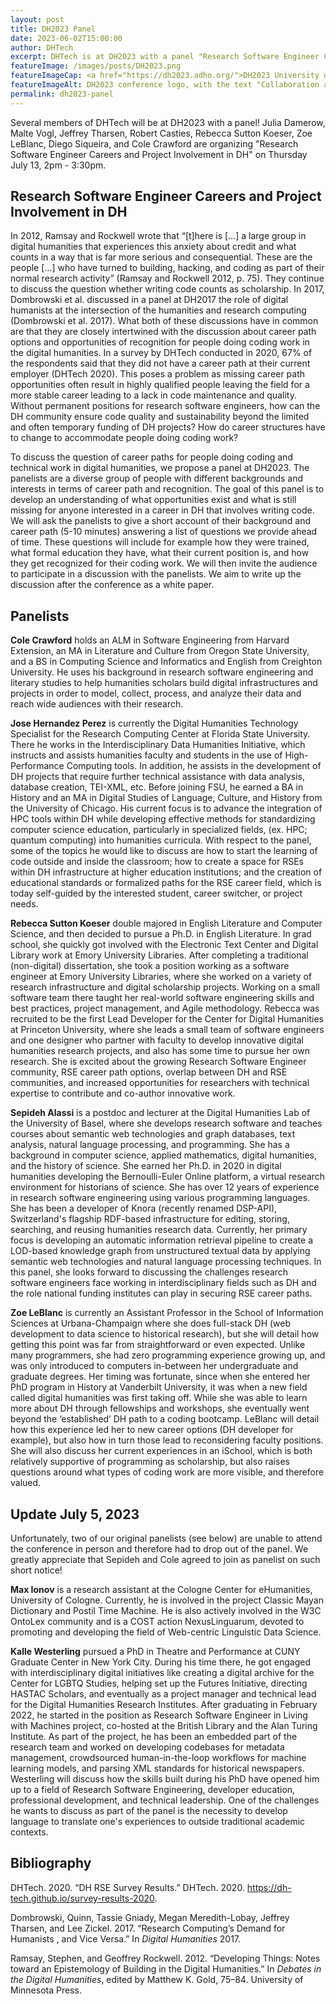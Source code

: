 ```yaml
---
layout: post
title: DH2023 Panel
date: 2023-06-02T15:00:00
author: DHTech
excerpt: DHTech is at DH2023 with a panel "Research Software Engineer Careers and Project Involvement in DH"
featureImage: /images/posts/DH2023.png
featureImageCap: <a href="https://dh2023.adho.org/">DH2023 University of Graz</a>
featureImageAlt: DH2023 conference logo, with the text "Collaboration as Opportunity"
permalink: dh2023-panel
---
```


Several members of DHTech will be at DH2023 with a panel! Julia Damerow, Malte Vogl, Jeffrey Tharsen, Robert Casties, Rebecca Sutton Koeser, Zoe LeBlanc, Diego Siqueira, and Cole Crawford are organizing "Research Software Engineer Careers and Project Involvement in DH" on Thursday July 13, 2pm - 3:30pm. 

## Research Software Engineer Careers and Project Involvement in DH
In 2012, Ramsay and Rockwell wrote that “[t]here is [...] a large group in digital humanities that experiences this anxiety about credit and what counts in a way that is far more serious and consequential. These are the people [...] who have turned to building, hacking, and coding as part of their normal research activity” (Ramsay and Rockwell 2012, p. 75). They continue to discuss the question whether writing code counts as scholarship. In 2017, Dombrowski et al. discussed in a panel at DH2017 the role of digital humanists at the intersection of the humanities and research computing (Dombrowski et al. 2017). What both of these discussions have in common are that they are closely intertwined with the discussion about career path options and opportunities of recognition for people doing coding work in the digital humanities. In a survey by DHTech conducted in 2020, 67% of the respondents said that they did not have a career path at their current employer (DHTech 2020). This poses a problem as missing career path opportunities often result in highly qualified people leaving the field for a more stable career leading to a lack in code maintenance and quality. Without permanent positions for research software engineers, how can the DH community ensure code quality and sustainability beyond the limited and often temporary funding of DH projects? How do career structures have to change to accommodate people doing coding work?

To discuss the question of career paths for people doing coding and technical work in digital humanities, we propose a panel at DH2023. The panelists are a diverse group of people with different backgrounds and interests in terms of career path and recognition. The goal of this panel is to develop an understanding of what opportunities exist and what is still missing for anyone interested in a career in DH that involves writing code. We will ask the panelists to give a short account of their background and career path (5-10 minutes)  answering a list of questions we provide ahead of time. These questions will include for example how they were trained, what formal education they have, what their current position is, and how they get recognized for their coding work. We will then invite the audience to participate in a discussion with the panelists. We aim to write up the discussion after the conference as a white paper.

## Panelists

**Cole Crawford** holds an ALM in Software Engineering from Harvard Extension, an MA in Literature and Culture from Oregon State University, and a BS in Computing Science and Informatics and English from Creighton University. He uses his background in research software engineering and literary studies to help humanities scholars build digital infrastructures and projects in order to model, collect, process, and analyze their data and reach wide audiences with their research.

**Jose Hernandez Perez** is currently the Digital Humanities Technology Specialist for the Research Computing Center at Florida State University. There he works in the Interdisciplinary Data Humanities Initiative, which instructs and assists humanities faculty and students in the use of High-Performance Computing tools. In addition, he assists in the development of DH projects that require further technical assistance with data analysis, database creation, TEI-XML, etc. Before joining FSU, he earned a BA in History and an MA in Digital Studies of Language, Culture, and History from the University of Chicago.  His current focus is to advance the integration of HPC tools within DH while developing effective methods for standardizing computer science education, particularly in specialized fields, (ex. HPC; quantum computing) into humanities curricula. With respect to the panel, some of the topics he would like to discuss are how to start the learning of code outside and inside the classroom; how to create a space for RSEs within DH infrastructure at higher education institutions; and the creation of educational standards or formalized paths for the RSE career field, which is today self-guided by the interested student, career switcher, or project needs.

**Rebecca Sutton Koeser** double majored in English Literature and Computer Science, and then decided to pursue a Ph.D. in English Literature. In grad school, she quickly got involved with the Electronic Text Center and Digital Library work at Emory University Libraries. After completing a traditional (non-digital) dissertation, she took a position working as a software engineer at Emory University Libraries, where she worked  on a variety of research infrastructure and digital scholarship projects. Working on a small software team there taught her real-world software engineering skills and best practices, project management, and Agile methodology. Rebecca was recruited to be the first Lead Developer for the Center for Digital Humanities at Princeton University, where she leads a small team of software engineers and one designer who partner with faculty to develop innovative digital humanities research projects, and also has some time to pursue her own research. She is excited about the growing Research Software Engineer community, RSE career path options, overlap between DH and RSE communities, and increased opportunities for researchers with technical expertise to contribute and co-author innovative work.

**Sepideh Alassi** is a postdoc and lecturer at the Digital Humanities Lab of the University of Basel, where she develops research software and teaches courses about semantic web technologies and graph databases, text analysis, natural language processing, and programming. She has a background in computer science, applied mathematics, digital humanities, and the history of science. She earned her Ph.D. in 2020 in digital humanities developing the Bernoulli-Euler Online platform, a virtual research environment for historians of science. She has over 12 years of experience in research software engineering using various programming languages. She has been a developer of Knora (recently renamed DSP-API), Switzerland's flagship RDF-based infrastructure for editing, storing, searching, and reusing humanities research data. Currently, her primary focus is developing an automatic information retrieval pipeline to create a LOD-based knowledge graph from unstructured textual data by applying semantic web technologies and natural language processing techniques. In this panel, she looks forward to discussing the challenges research software engineers face working in interdisciplinary fields such as DH and the role national funding institutes can play in securing RSE career paths.

**Zoe LeBlanc** is currently an Assistant Professor in the School of Information Sciences at Urbana-Champaign where she does full-stack DH (web development to data science to historical research), but she will detail how getting this point was far from straightforward or even expected. Unlike many programmers, she had zero programming experience growing up, and was only introduced to computers in-between her undergraduate and graduate degrees. Her timing was fortunate, since when she entered her PhD program in History at Vanderbilt University, it was when a new field called digital humanities was first taking off. While she was able to learn more about DH through fellowships and workshops, she eventually went beyond the ‘established’ DH path to a coding bootcamp. LeBlanc will detail how this experience led her to new career options (DH developer for example), but also how in turn those lead to reconsidering faculty positions. She will also discuss her current experiences in an iSchool, which is both relatively supportive of programming as scholarship, but also raises questions around what types of coding work are more visible, and therefore valued.


## Update July 5, 2023
Unfortunately, two of our original panelists (see below) are unable to attend the conference in person and therefore had to drop out of the panel. We greatly appreciate that Sepideh and Cole agreed to join as panelist on such short notice!

**Max Ionov** is a research assistant at the Cologne Center for eHumanities, University of Cologne. Currently, he is involved in the project Classic Mayan Dictionary and Postil Time Machine. He is also actively involved in the W3C OntoLex community and is a COST action NexusLinguarum, devoted to promoting and developing the field of Web-centric Linguistic Data Science.

**Kalle Westerling** pursued a PhD in Theatre and Performance at CUNY Graduate Center in New York City. During his time there, he got engaged with interdisciplinary digital initiatives like creating a digital archive for the Center for LGBTQ Studies, helping set up the Futures Initiative, directing HASTAC Scholars, and eventually as a project manager and technical lead for the Digital Humanities Research Institutes. After graduating in February 2022, he started in the position as Research Software Engineer in Living with Machines project, co-hosted at the British Library and the Alan Turing Institute. As part of the project, he has been an embedded part of the research team and worked on developing codebases for metadata management, crowdsourced human-in-the-loop workflows for machine learning models, and parsing XML standards for historical newspapers. Westerling will discuss how the skills built during his PhD have opened him up to a field of Research Software Engineering, developer education, professional development, and technical leadership. One of the challenges he wants to discuss as part of the panel is the necessity to develop language to translate one's experiences to outside traditional academic contexts.



## Bibliography
DHTech. 2020. “DH RSE Survey Results.” DHTech. 2020. https://dh-tech.github.io/survey-results-2020.

Dombrowski, Quinn, Tassie Gniady, Megan Meredith-Lobay, Jeffrey Tharsen, and Lee Zickel. 2017. “Research Computing’s Demand for Humanists , and Vice Versa.” In *Digital Humanities* 2017.

Ramsay, Stephen, and Geoffrey Rockwell. 2012. “Developing Things: Notes toward an Epistemology of Building in the Digital Humanities.” In *Debates in the Digital Humanities*, edited by Matthew K. Gold, 75–84. University of Minnesota Press.
